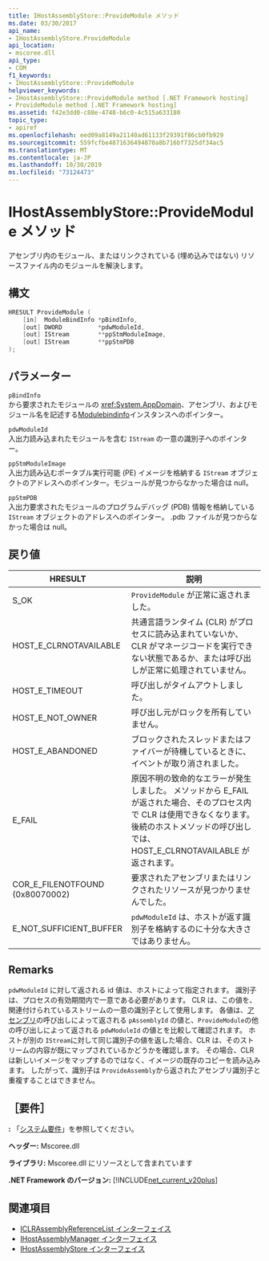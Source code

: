 ```yaml
---
title: IHostAssemblyStore::ProvideModule メソッド
ms.date: 03/30/2017
api_name:
- IHostAssemblyStore.ProvideModule
api_location:
- mscoree.dll
api_type:
- COM
f1_keywords:
- IHostAssemblyStore::ProvideModule
helpviewer_keywords:
- IHostAssemblyStore::ProvideModule method [.NET Framework hosting]
- ProvideModule method [.NET Framework hosting]
ms.assetid: f42e3dd0-c88e-4748-b6c0-4c515a633180
topic_type:
- apiref
ms.openlocfilehash: eed09a8149a21140ad61133f29391f86cb0fb929
ms.sourcegitcommit: 559fcfbe4871636494870a8b716bf7325df34ac5
ms.translationtype: MT
ms.contentlocale: ja-JP
ms.lasthandoff: 10/30/2019
ms.locfileid: "73124473"
---
```

# <a name="ihostassemblystoreprovidemodule-method"></a>IHostAssemblyStore::ProvideModule メソッド
アセンブリ内のモジュール、またはリンクされている (埋め込みではない) リソースファイル内のモジュールを解決します。  
  
## <a name="syntax"></a>構文  
  
```cpp  
HRESULT ProvideModule (  
    [in]  ModuleBindInfo *pBindInfo,  
    [out] DWORD          *pdwModuleId,  
    [out] IStream        **ppStmModuleImage,  
    [out] IStream        **ppStmPDB  
);  
```  
  
## <a name="parameters"></a>パラメーター  
 `pBindInfo`  
 から要求されたモジュールの <xref:System.AppDomain>、アセンブリ、およびモジュール名を記述する[Modulebindinfo](../../../../docs/framework/unmanaged-api/hosting/modulebindinfo-structure.md)インスタンスへのポインター。  
  
 `pdwModuleId`  
 入出力読み込まれたモジュールを含む `IStream` の一意の識別子へのポインター。  
  
 `ppStmModuleImage`  
 入出力読み込むポータブル実行可能 (PE) イメージを格納する `IStream` オブジェクトのアドレスへのポインター。モジュールが見つからなかった場合は null。  
  
 `ppStmPDB`  
 入出力要求されたモジュールのプログラムデバッグ (PDB) 情報を格納している `IStream` オブジェクトのアドレスへのポインター。 .pdb ファイルが見つからなかった場合は null。  
  
## <a name="return-value"></a>戻り値  
  
|HRESULT|説明|  
|-------------|-----------------|  
|S_OK|`ProvideModule` が正常に返されました。|  
|HOST_E_CLRNOTAVAILABLE|共通言語ランタイム (CLR) がプロセスに読み込まれていないか、CLR がマネージコードを実行できない状態であるか、または呼び出しが正常に処理されていません。|  
|HOST_E_TIMEOUT|呼び出しがタイムアウトしました。|  
|HOST_E_NOT_OWNER|呼び出し元がロックを所有していません。|  
|HOST_E_ABANDONED|ブロックされたスレッドまたはファイバーが待機しているときに、イベントが取り消されました。|  
|E_FAIL|原因不明の致命的なエラーが発生しました。 メソッドから E_FAIL が返された場合、そのプロセス内で CLR は使用できなくなります。 後続のホストメソッドの呼び出しでは、HOST_E_CLRNOTAVAILABLE が返されます。|  
|COR_E_FILENOTFOUND (0x80070002)|要求されたアセンブリまたはリンクされたリソースが見つかりませんでした。|  
|E_NOT_SUFFICIENT_BUFFER|`pdwModuleId` は、ホストが返す識別子を格納するのに十分な大きさではありません。|  
  
## <a name="remarks"></a>Remarks  
 `pdwModuleId` に対して返される id 値は、ホストによって指定されます。 識別子は、プロセスの有効期間内で一意である必要があります。 CLR は、この値を、関連付けられているストリームの一意の識別子として使用します。 各値は、[アセンブリ](../../../../docs/framework/unmanaged-api/hosting/ihostassemblystore-provideassembly-method.md)の呼び出しによって返される `pAssemblyId` の値と、`ProvideModule`の他の呼び出しによって返される `pdwModuleId` の値とを比較して確認されます。 ホストが別の `IStream`に対して同じ識別子の値を返した場合、CLR は、そのストリームの内容が既にマップされているかどうかを確認します。 その場合、CLR は新しいイメージをマップするのではなく、イメージの既存のコピーを読み込みます。 したがって、識別子は `ProvideAssembly`から返されたアセンブリ識別子と重複することはできません。  
  
## <a name="requirements"></a>［要件］  
 **:** 「[システム要件](../../../../docs/framework/get-started/system-requirements.md)」を参照してください。  
  
 **ヘッダー:** Mscoree.dll  
  
 **ライブラリ:** Mscoree.dll にリソースとして含まれています  
  
 **.NET Framework のバージョン:** [!INCLUDE[net_current_v20plus](../../../../includes/net-current-v20plus-md.md)]  
  
## <a name="see-also"></a>関連項目

- [ICLRAssemblyReferenceList インターフェイス](../../../../docs/framework/unmanaged-api/hosting/iclrassemblyreferencelist-interface.md)
- [IHostAssemblyManager インターフェイス](../../../../docs/framework/unmanaged-api/hosting/ihostassemblymanager-interface.md)
- [IHostAssemblyStore インターフェイス](../../../../docs/framework/unmanaged-api/hosting/ihostassemblystore-interface.md)
